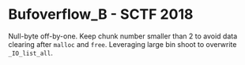 # Bufoverflow_B - SCTF 2018

Null-byte off-by-one. Keep chunk number smaller than 2 to avoid data clearing after `malloc` and `free`. Leveraging large bin shoot to overwrite `_IO_list_all`.